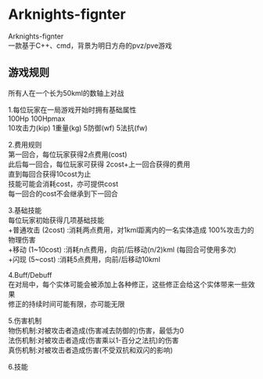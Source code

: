 # Arknights-fignter
Arknights-fignter  
一款基于C++、cmd，背景为明日方舟的pvz/pve游戏

## 游戏规则
所有人在一个长为50kml的数轴上对战

1.每位玩家在一局游戏开始时拥有基础属性  
	100Hp 100Hpmax   
	10攻击力(kip) 1重量(kg) 5防御(wf) 5法抗(fw)  
	
2.费用规则  
	第一回合，每位玩家获得2点费用(cost)  
	此后每一回合，每位玩家可获得 2cost+上一回合获得的费用  
	直到每回合获得10cost为止  
	技能可能会消耗cost，亦可提供cost  
	每一回合的cost不会继承到下一回合  
	
3.基础技能  
	每位玩家初始获得几项基础技能  
	+普通攻击 (2cost) :消耗两点费用，对1kml距离内的一名实体造成 100%攻击力的物理伤害  
	+移动 (1~10cost) :消耗n点费用，向前/后移动(n/2)kml (每回合可使用多次)  
	+闪现 (5~cost) :消耗5点费用，向前/后移动10kml  
	
4.Buff/Debuff  
	在对局中，每个实体可能会被添加上各种修正，这些修正会给这个实体带来一些效果  
	修正的持续时间可能有限，亦可能无限  
	
5.伤害机制  
	物伤机制:对被攻击者造成(伤害减去防御的)伤害，最低为0  
	法伤机制:对被攻击者造成(伤害乘以1-百分之法抗)的伤害  
	真伤机制:对被攻击者造成伤害(不受双抗和双闪的影响)  
	
6.技能  
